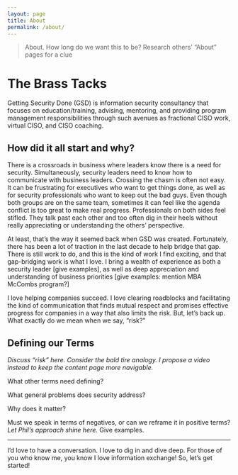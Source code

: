 ```yaml
---
layout: page
title: About
permalink: /about/
---
```


> About. How long do we want this to be?  Research others’ “About” pages for a clue

The Brass Tacks
===============

Getting Security Done (GSD) is information security consultancy that focuses on education/training, advising, mentoring, and providing program management responsibilities through such avenues as fractional CISO work, virtual CISO, and CISO coaching.

How did it all start and why?
-----------------------------

There is a crossroads in business where leaders know there is a need for security.  Simultaneously, security leaders need to know how to communicate with business leaders.  Crossing the chasm is often not easy.  It can be frustrating for executives who want to get things done, as well as for security professionals who want to keep out the bad guys.  Even though both groups are on the same team, sometimes it can feel like the agenda conflict is too great to make real progress.  Professionals on both sides feel stifled.  They talk past each other and too often dig in their heels without really appreciating or understanding the others’ perspective.

At least, that’s the way it seemed back when GSD was created.  Fortunately, there has been a lot of traction in the last decade to help bridge that gap.  There is still work to do, and this is the kind of work I find exciting, and that gap-bridging work is what I love.  I bring a wealth of experience as both a security leader \[give examples\], as well as deep appreciation and understanding of business priorities \[give examples:  mention MBA McCombs program?\]

I love helping companies succeed.  I love clearing roadblocks and facilitating the kind of communication that finds mutual respect and promises effective progress for companies in a way that also limits the risk.  But, let’s back up.  What exactly do we mean when we say, “risk?”

Defining our Terms
------------------

_Discuss “risk” here.  Consider the bald tire analogy.  I propose a video instead to keep the content page more navigable._

What other terms need defining?

What general problems does security address?

Why does it matter?

Must we speak in terms of negatives, or can we reframe it in positive terms? _Let Phil’s approach shine here._  Give examples.

---

I’d love to have a conversation.  I love to dig in and dive deep.  For those of you who know me, you know I love information exchange!  So, let’s get started!
